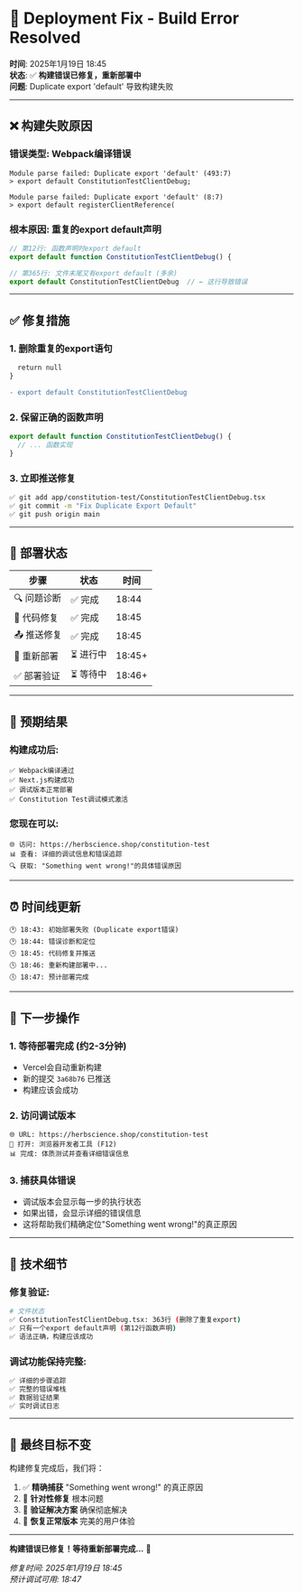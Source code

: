 # 🚀 Deployment Fix - Build Error Resolved

**时间**: 2025年1月19日 18:45  
**状态**: ✅ **构建错误已修复，重新部署中**  
**问题**: Duplicate export 'default' 导致构建失败

---

## ❌ **构建失败原因**

### **错误类型**: Webpack编译错误
```
Module parse failed: Duplicate export 'default' (493:7)
> export default ConstitutionTestClientDebug;

Module parse failed: Duplicate export 'default' (8:7)  
> export default registerClientReference(
```

### **根本原因**: 重复的export default声明
```javascript
// 第12行: 函数声明时export default  
export default function ConstitutionTestClientDebug() {

// 第365行: 文件末尾又有export default (多余)
export default ConstitutionTestClientDebug  // ← 这行导致错误
```

---

## ✅ **修复措施**

### **1. 删除重复的export语句**
```diff
  return null
}

- export default ConstitutionTestClientDebug
```

### **2. 保留正确的函数声明**
```javascript
export default function ConstitutionTestClientDebug() {
  // ... 函数实现
}
```

### **3. 立即推送修复**
```bash
✅ git add app/constitution-test/ConstitutionTestClientDebug.tsx
✅ git commit -m "Fix Duplicate Export Default"  
✅ git push origin main
```

---

## 🔄 **部署状态**

| 步骤 | 状态 | 时间 |
|------|------|------|
| 🔍 问题诊断 | ✅ 完成 | 18:44 |
| 🔧 代码修复 | ✅ 完成 | 18:45 |
| 📤 推送修复 | ✅ 完成 | 18:45 |
| 🚀 重新部署 | ⏳ 进行中 | 18:45+ |
| ✅ 部署验证 | ⏳ 等待中 | 18:46+ |

---

## 🎯 **预期结果**

### **构建成功后**:
```
✅ Webpack编译通过
✅ Next.js构建成功
✅ 调试版本正常部署
✅ Constitution Test调试模式激活
```

### **您现在可以**:
```
🌐 访问: https://herbscience.shop/constitution-test
📊 查看: 详细的调试信息和错误追踪
🔍 获取: "Something went wrong!"的具体错误原因
```

---

## ⏰ **时间线更新**

```
🕐 18:43: 初始部署失败 (Duplicate export错误)
🕑 18:44: 错误诊断和定位
🕒 18:45: 代码修复并推送  
🕓 18:46: 重新构建部署中...
🕔 18:47: 预计部署完成
```

---

## 📱 **下一步操作**

### **1. 等待部署完成 (约2-3分钟)**
- Vercel会自动重新构建
- 新的提交 `3a68b76` 已推送
- 构建应该会成功

### **2. 访问调试版本**
```
🌐 URL: https://herbscience.shop/constitution-test
🔧 打开: 浏览器开发者工具 (F12)
📊 完成: 体质测试并查看详细错误信息
```

### **3. 捕获具体错误**
- 调试版本会显示每一步的执行状态
- 如果出错，会显示详细的错误信息
- 这将帮助我们精确定位"Something went wrong!"的真正原因

---

## 🔧 **技术细节**

### **修复验证**:
```bash
# 文件状态
✅ ConstitutionTestClientDebug.tsx: 363行 (删除了重复export)
✅ 只有一个export default声明 (第12行函数声明)
✅ 语法正确，构建应该成功
```

### **调试功能保持完整**:
```javascript
✅ 详细的步骤追踪
✅ 完整的错误堆栈  
✅ 数据验证结果
✅ 实时调试日志
```

---

## 🎯 **最终目标不变**

构建修复完成后，我们将：
1. ✅ **精确捕获** "Something went wrong!" 的真正原因
2. 🔧 **针对性修复** 根本问题
3. 🧪 **验证解决方案** 确保彻底解决
4. 🔄 **恢复正常版本** 完美的用户体验

---

**构建错误已修复！等待重新部署完成...** 🚀

*修复时间: 2025年1月19日 18:45*  
*预计调试可用: 18:47*
